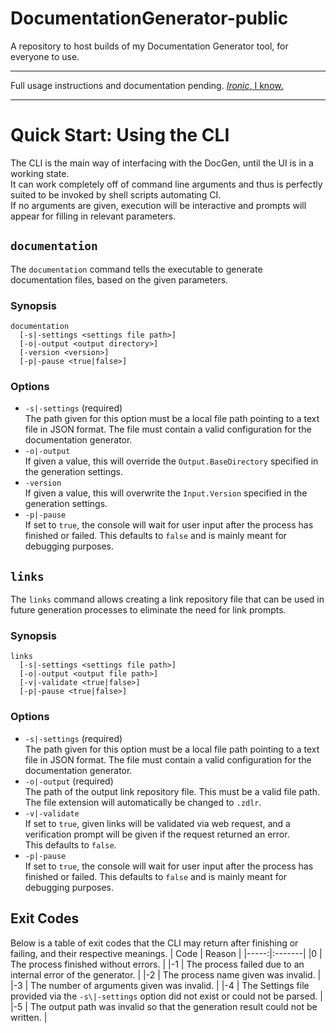 # DocumentationGenerator-public
A repository to host builds of my Documentation Generator tool, for everyone to use.

---

Full usage instructions and documentation pending. [*Ironic*, I know.](https://media3.giphy.com/media/9MJ6xrgVR9aEwF8zCJ/giphy.gif?cid=ecf05e47jt36m4srbiu5pu6ube6c11a19f45b2gsyc2vw6wp&rid=giphy.gif&ct=g)

---

# Quick Start: Using the CLI
The CLI is the main way of interfacing with the DocGen, until the UI is in a working state. \
It can work completely off of command line arguments and thus is perfectly suited to be invoked by shell scripts automating CI. \
If no arguments are given, execution will be interactive and prompts will appear for filling in relevant parameters.

## `documentation`
The `documentation` command tells the executable to generate documentation files, based on the given parameters.

### Synopsis
```
documentation
  [-s|-settings <settings file path>]
  [-o|-output <output directory>]
  [-version <version>]
  [-p|-pause <true|false>]
```
### Options
- `-s|-settings` (required) \
  The path given for this option must be a local file path pointing to a text file in JSON format.
  The file must contain a valid configuration for the documentation generator.
- `-o|-output` \
  If given a value, this will override the `Output.BaseDirectory` specified in the generation settings.
- `-version` \
  If given a value, this will overwrite the `Input.Version` specified in the generation settings.
- `-p|-pause` \
  If set to `true`, the console will wait for user input after the process has finished or failed.
  This defaults to `false` and is mainly meant for debugging purposes.
  
## `links`
The `links` command allows creating a link repository file that can be used in future generation processes to eliminate the need for link prompts.
  
### Synopsis
```
links
  [-s|-settings <settings file path>]
  [-o|-output <output file path>]
  [-v|-validate <true|false>]
  [-p|-pause <true|false>]
```

### Options
- `-s|-settings` (required)\
  The path given for this option must be a local file path pointing to a text file in JSON format.
  The file must contain a valid configuration for the documentation generator.
- `-o|-output` (required)\
  The path of the output link repository file. This must be a valid file path.
  The file extension will automatically be changed to `.zdlr`.
- `-v|-validate` \
  If set to `true`, given links will be validated via web request, and a verification prompt will be given if the request returned an error. \
  This defaults to `false`.
- `-p|-pause` \
  If set to `true`, the console will wait for user input after the process has finished or failed.
  This defaults to `false` and is mainly meant for debugging purposes.

## Exit Codes
Below is a table of exit codes that the CLI may return after finishing or failing, and their respective meanings.
| Code | Reason |
|-----:|:-------|
|0     | The process finished without errors. |
|-1    | The process failed due to an internal error of the generator. |
|-2    | The process name given was invalid. |
|-3    | The number of arguments given was invalid. |
|-4    | The Settings file provided via the `-s\|-settings` option did not exist or could not be parsed. |
|-5    | The output path was invalid so that the generation result could not be written. |
